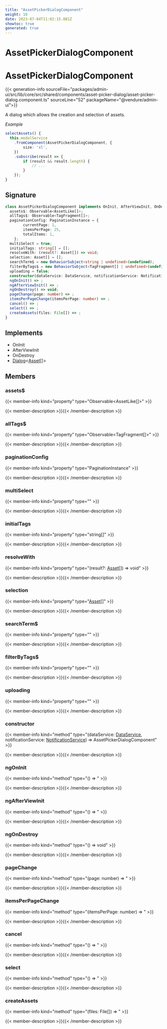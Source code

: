 ```yaml
---
title: "AssetPickerDialogComponent"
weight: 10
date: 2023-07-04T11:02:15.081Z
showtoc: true
generated: true
---
```

<!-- This file was generated from the Vendure source. Do not modify. Instead, re-run the "docs:build" script -->

# AssetPickerDialogComponent
<div class="symbol">


# AssetPickerDialogComponent

{{< generation-info sourceFile="packages/admin-ui/src/lib/core/src/shared/components/asset-picker-dialog/asset-picker-dialog.component.ts" sourceLine="52" packageName="@vendure/admin-ui">}}

A dialog which allows the creation and selection of assets.

*Example*

```TypeScript
selectAssets() {
  this.modalService
    .fromComponent(AssetPickerDialogComponent, {
        size: 'xl',
    })
    .subscribe(result => {
        if (result && result.length) {
            // ...
        }
    });
}
```

## Signature

```TypeScript
class AssetPickerDialogComponent implements OnInit, AfterViewInit, OnDestroy, Dialog<Asset[]> {
  assets$: Observable<AssetLike[]>;
  allTags$: Observable<TagFragment[]>;
  paginationConfig: PaginationInstance = {
        currentPage: 1,
        itemsPerPage: 25,
        totalItems: 1,
    };
  multiSelect = true;
  initialTags: string[] = [];
  resolveWith: (result?: Asset[]) => void;
  selection: Asset[] = [];
  searchTerm$ = new BehaviorSubject<string | undefined>(undefined);
  filterByTags$ = new BehaviorSubject<TagFragment[] | undefined>(undefined);
  uploading = false;
  constructor(dataService: DataService, notificationService: NotificationService)
  ngOnInit() => ;
  ngAfterViewInit() => ;
  ngOnDestroy() => void;
  pageChange(page: number) => ;
  itemsPerPageChange(itemsPerPage: number) => ;
  cancel() => ;
  select() => ;
  createAssets(files: File[]) => ;
}
```
## Implements

 * OnInit
 * AfterViewInit
 * OnDestroy
 * <a href='/admin-ui-api/providers/modal-service#dialog'>Dialog</a>&#60;<a href='/typescript-api/entities/asset#asset'>Asset</a>[]&#62;


## Members

### assets$

{{< member-info kind="property" type="Observable&#60;AssetLike[]&#62;"  >}}

{{< member-description >}}{{< /member-description >}}

### allTags$

{{< member-info kind="property" type="Observable&#60;TagFragment[]&#62;"  >}}

{{< member-description >}}{{< /member-description >}}

### paginationConfig

{{< member-info kind="property" type="PaginationInstance"  >}}

{{< member-description >}}{{< /member-description >}}

### multiSelect

{{< member-info kind="property" type=""  >}}

{{< member-description >}}{{< /member-description >}}

### initialTags

{{< member-info kind="property" type="string[]"  >}}

{{< member-description >}}{{< /member-description >}}

### resolveWith

{{< member-info kind="property" type="(result?: <a href='/typescript-api/entities/asset#asset'>Asset</a>[]) =&#62; void"  >}}

{{< member-description >}}{{< /member-description >}}

### selection

{{< member-info kind="property" type="<a href='/typescript-api/entities/asset#asset'>Asset</a>[]"  >}}

{{< member-description >}}{{< /member-description >}}

### searchTerm$

{{< member-info kind="property" type=""  >}}

{{< member-description >}}{{< /member-description >}}

### filterByTags$

{{< member-info kind="property" type=""  >}}

{{< member-description >}}{{< /member-description >}}

### uploading

{{< member-info kind="property" type=""  >}}

{{< member-description >}}{{< /member-description >}}

### constructor

{{< member-info kind="method" type="(dataService: <a href='/admin-ui-api/providers/data-service#dataservice'>DataService</a>, notificationService: <a href='/admin-ui-api/providers/notification-service#notificationservice'>NotificationService</a>) => AssetPickerDialogComponent"  >}}

{{< member-description >}}{{< /member-description >}}

### ngOnInit

{{< member-info kind="method" type="() => "  >}}

{{< member-description >}}{{< /member-description >}}

### ngAfterViewInit

{{< member-info kind="method" type="() => "  >}}

{{< member-description >}}{{< /member-description >}}

### ngOnDestroy

{{< member-info kind="method" type="() => void"  >}}

{{< member-description >}}{{< /member-description >}}

### pageChange

{{< member-info kind="method" type="(page: number) => "  >}}

{{< member-description >}}{{< /member-description >}}

### itemsPerPageChange

{{< member-info kind="method" type="(itemsPerPage: number) => "  >}}

{{< member-description >}}{{< /member-description >}}

### cancel

{{< member-info kind="method" type="() => "  >}}

{{< member-description >}}{{< /member-description >}}

### select

{{< member-info kind="method" type="() => "  >}}

{{< member-description >}}{{< /member-description >}}

### createAssets

{{< member-info kind="method" type="(files: File[]) => "  >}}

{{< member-description >}}{{< /member-description >}}


</div>
